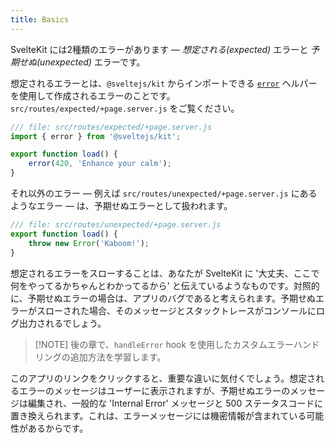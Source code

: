 ```yaml
---
title: Basics
---
```


SvelteKit には2種類のエラーがあります — _想定される(expected)_ エラーと _予期せぬ(unexpected)_ エラーです。

想定されるエラーとは、`@sveltejs/kit` からインポートできる [`error`](https://kit.svelte.jp/docs/modules#sveltejs-kit-error) ヘルパーを使用して作成されるエラーのことです。`src/routes/expected/+page.server.js` をご覧ください。

```js
/// file: src/routes/expected/+page.server.js
import { error } from '@sveltejs/kit';

export function load() {
	error(420, 'Enhance your calm');
}
```

それ以外のエラー — 例えば `src/routes/unexpected/+page.server.js` にあるようなエラー — は、予期せぬエラーとして扱われます。

```js
/// file: src/routes/unexpected/+page.server.js
export function load() {
	throw new Error('Kaboom!');
}
```

想定されるエラーをスローすることは、あなたが SvelteKit に '大丈夫、ここで何をやってるかちゃんとわかってるから' と伝えているようなものです。対照的に、予期せぬエラーの場合は、アプリのバグであると考えられます。予期せぬエラーがスローされた場合、そのメッセージとスタックトレースがコンソールにログ出力されるでしょう。

> [!NOTE] 後の章で、`handleError` hook を使用したカスタムエラーハンドリングの追加方法を学習します。

このアプリのリンクをクリックすると、重要な違いに気付くでしょう。想定されるエラーのメッセージはユーザーに表示されますが、予期せぬエラーのメッセージは編集され、一般的な 'Internal Error' メッセージと 500 ステータスコードに置き換えられます。これは、エラーメッセージには機密情報が含まれている可能性があるからです。
